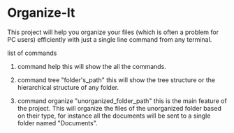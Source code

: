 # Organize-It
This project will help you organize your files (which is often a problem for PC users) efficiently with just a single line command from any terminal.

list of commands 

1. command help
this will show the all the commands.

2. command tree "folder's_path"
this will show the tree structure or the hierarchical structure of any folder.

3. command organize "unorganized_folder_path"
this is the main feature of the project. This will organize the files of the unorganized folder based on their type, for instance all the documents will be sent to a single folder
named "Documents".
